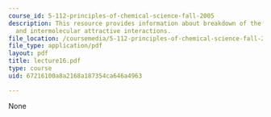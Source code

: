 ```yaml
---
course_id: 5-112-principles-of-chemical-science-fall-2005
description: This resource provides information about breakdown of the ideal gas law,
  and intermolecular attractive interactions.
file_location: /coursemedia/5-112-principles-of-chemical-science-fall-2005/67216100a8a2168a187354ca646a4963_lecture16.pdf
file_type: application/pdf
layout: pdf
title: lecture16.pdf
type: course
uid: 67216100a8a2168a187354ca646a4963

---
```

None